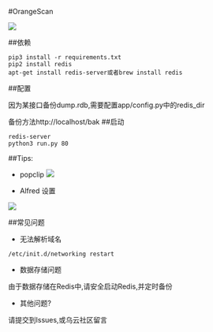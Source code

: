 #OrangeScan

![](https://raw.githubusercontent.com/0xbug/OrangeScan/master/demo.gif)


##依赖
```
pip3 install -r requirements.txt
pip2 install redis
apt-get install redis-server或者brew install redis
```
##配置

因为某接口备份dump.rdb,需要配置app/config.py中的redis_dir

备份方法http://localhost/bak
##启动
```
redis-server
python3 run.py 80
```
##Tips:
 - popclip
![ ](http://7xod3k.com1.z0.glb.clouddn.com/eucmgflkkpqgetysszptqrtgxblwapho)

 - Alfred 设置

![ ](http://7xod3k.com1.z0.glb.clouddn.com/dwfrsoqudcclrucdaqtvikovuzkejvfe)

##常见问题

 - 无法解析域名

```
/etc/init.d/networking restart
```
 - 数据存储问题

 由于数据存储在Redis中,请安全启动Redis,并定时备份
 - 其他问题?

 请提交到Issues,或乌云社区留言
